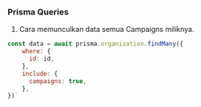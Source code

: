 ### Prisma Queries

1. Cara memunculkan data semua Campaigns miliknya.

```jsx
const data = await prisma.organization.findMany({
    where: {
      id: id,
    },
    include: {
      campaigns: true,
    },
})`
```
